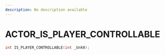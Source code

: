 ```yaml
---
description: No description available 
---
```


# ACTOR\_IS_PLAYER_CONTROLLABLE

```cpp
int IS_PLAYER_CONTROLLABLE(int _Unk0);
```
